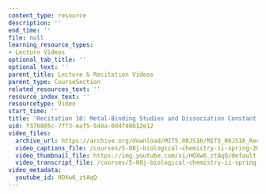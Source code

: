 ```yaml
---
content_type: resource
description: ''
end_time: ''
file: null
learning_resource_types:
- Lecture Videos
optional_tab_title: ''
optional_text: ''
parent_title: Lecture & Recitation Videos
parent_type: CourseSection
related_resources_text: ''
resource_index_text: ''
resourcetype: Video
start_time: ''
title: 'Recitation 10: Metal-Binding Studies and Dissociation Constant Determination'
uid: f376805c-7ff3-eaf5-548a-0d4f40812e12
video_files:
  archive_url: https://archive.org/download/MIT5.08JS16/MIT5_08JS16_Recitation_10_300k.mp4
  video_captions_file: /courses/5-08j-biological-chemistry-ii-spring-2016/1ab54c0f715b5675bef3fe3f8634d7df_HOXw6_ztAqQ.vtt
  video_thumbnail_file: https://img.youtube.com/vi/HOXw6_ztAqQ/default.jpg
  video_transcript_file: /courses/5-08j-biological-chemistry-ii-spring-2016/a15598f38f3a972f8297d74bb7c4c154_HOXw6_ztAqQ.pdf
video_metadata:
  youtube_id: HOXw6_ztAqQ
---
```


